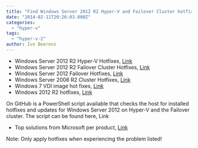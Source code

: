 ```yaml
---
title: "Find Windows Server 2012 R2 Hyper-V and Failover Cluster hotfixes"
date: "2014-02-11T20:26:03.000Z"
categories: 
  - "hyper-v"
tags: 
  - "hyper-v-2"
author: Ivo Beerens
---
```


- Windows Server 2012 R2 Hyper-V Hotfixes, [Link](http://social.technet.microsoft.com/wiki/contents/articles/20885.hyper-v-update-list-for-windows-server-2012-r2.aspx)
- Windows Server 2012 R2 Failover Cluster Hotfixes, [Link](http://support.microsoft.com/kb/2920151)
- Windows Server 2012 Failover Hotfixes, [Link](http://social.technet.microsoft.com/wiki/contents/articles/15577.list-of-failover-cluster-hotfixes-for-windows-server-2012.aspx)
- Windows Server 2008 R2 Cluster Hotfixes, [Link](http://social.technet.microsoft.com/wiki/contents/articles/2008.list-of-cluster-hotfixes-for-windows-server-2008-r2.aspx)
- Windows 7 VDI image hot fixes, [Link](http://social.technet.microsoft.com/wiki/contents/articles/20893.windows-7-vdi-image-hot-fixes.aspx)
- Windows 2012 R2 hotfixes, [Link](http://blogs.technet.com/b/yongrhee/)

On GitHub is a PowerShell script available that checks the host for installed hotfixes and updates for Windows Server 2012 on Hyper-V and the Failover cluster. The script can be found here, Link

- Top solutions from Microsoft per product, [Link](http://blogs.technet.com/b/topsupportsolutions/)

Note: Only apply hotfixes when experiencing the problem listed!



